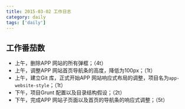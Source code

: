 ```yaml
---
title: 2015-03-02 工作日志
category: daily
tags: ['daily']
---
```


## 工作番茄数
- 上午，删除APP 网站的所有弹框；（4t）
- 上午，调整APP 网站首页导航条的高度，降低为100px；（1t）
- 上午，建立Git 库，正式开始APP 网站响应式布局的调整，项目名为`app-website-style`；（1t）
- 下午，项目Grunt 配置以及目录结构假设；（2t）
- 下午，完成APP 网站子页面以及首页的导航条的响应式调整；（5t）